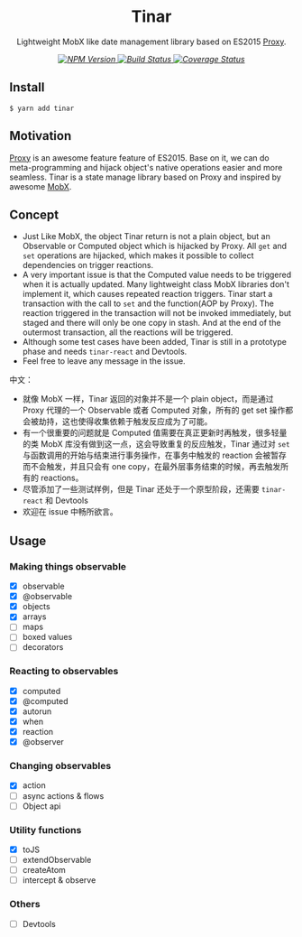 <p align="center">
    <h1 align="center">Tinar</h1>
    <p align="center">
        Lightweight MobX like date management library based on ES2015 <a target="_blank" href="https://developer.mozilla.org/en-US/docs/Web/JavaScript/Reference/Global_Objects/Proxy">Proxy</a>.
    <p>
    <p align="center">
        <i>
            <a href="https://www.npmjs.com/package/tinar">
              <img src="https://img.shields.io/npm/v/tinar.svg?color=%2361AFEF" alt="NPM Version">
            </a>
            <a href="https://circleci.com/gh/tinarjs/tinar">
              <img src="https://img.shields.io/circleci/project/github/tinarjs/tinar/master.svg" alt="Build Status">
            </a>
<a href='https://coveralls.io/github/fi3ework/tinar?branch=master'><img src='https://coveralls.io/repos/github/fi3ework/tinar/badge.svg?branch=master&amp;t=CTNsds' alt='Coverage Status' /></a>
        </i>
    </p>
</p>

## Install

```
$ yarn add tinar
```

## Motivation

[Proxy](https://developer.mozilla.org/en-US/docs/Web/JavaScript/Reference/Global_Objects/Proxy) is an awesome feature feature of ES2015. Base on it, we can do meta-programming and hijack object's native operations easier and more seamless. Tinar is a state manage library based on Proxy and inspired by awesome [MobX](https://github.com/mobxjs/mobx).

## Concept

- Just Like MobX, the object Tinar return is not a plain object, but an Observable or Computed object which is hijacked by Proxy. All `get` and `set` operations are hijacked, which makes it possible to collect dependencies on trigger reactions.
- A very important issue is that the Computed value needs to be triggered when it is actually updated. Many lightweight class MobX libraries don't implement it, which causes repeated reaction triggers. Tinar start a transaction with the call to `set` and the function(AOP by Proxy). The reaction triggered in the transaction will not be invoked immediately, but staged and there will only be one copy in stash. And at the end of the outermost transaction, all the reactions will be triggered.
- Although some test cases have been added, Tinar is still in a prototype phase and needs `tinar-react` and Devtools.
- Feel free to leave any message in the issue.

中文：

- 就像 MobX 一样，Tinar 返回的对象并不是一个 plain object，而是通过 Proxy 代理的一个 Observable 或者 Computed 对象，所有的 get set 操作都会被劫持，这也使得收集依赖于触发反应成为了可能。
- 有一个很重要的问题就是 Computed 值需要在真正更新时再触发，很多轻量的类 MobX 库没有做到这一点，这会导致重复的反应触发，Tinar 通过对 `set` 与函数调用的开始与结束进行事务操作，在事务中触发的 reaction 会被暂存而不会触发，并且只会有 one copy，在最外层事务结束的时候，再去触发所有的 reactions。
- 尽管添加了一些测试样例，但是 Tinar 还处于一个原型阶段，还需要 `tinar-react` 和 Devtools
- 欢迎在 issue 中畅所欲言。

## Usage

### Making things observable

- [x] observable
- [x] @observable
- [x] objects
- [x] arrays
- [ ] maps
- [ ] boxed values
- [ ] decorators

### Reacting to observables

- [x] computed
- [x] @computed
- [x] autorun
- [x] when
- [x] reaction
- [x] @observer

### Changing observables

- [x] action
- [ ] async actions & flows
- [ ] Object api

### Utility functions

- [x] toJS
- [ ] extendObservable
- [ ] createAtom
- [ ] intercept & observe

### Others

- [ ] Devtools
